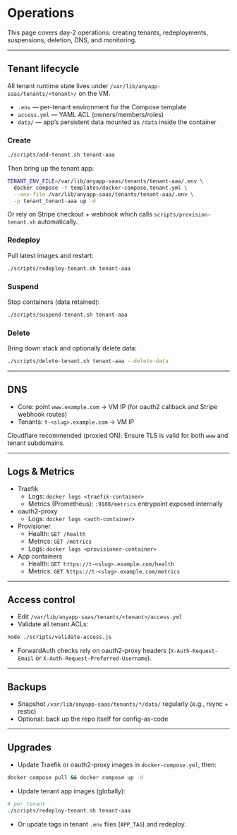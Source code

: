 # Operations

This page covers day-2 operations: creating tenants, redeployments, suspensions, deletion, DNS, and monitoring.

---

## Tenant lifecycle

All tenant runtime state lives under `/var/lib/anyapp-saas/tenants/<tenant>/` on the VM.

- `.env` — per-tenant environment for the Compose template
- `access.yml` — YAML ACL (owners/members/roles)
- `data/` — app’s persistent data mounted as `/data` inside the container

### Create

```bash
./scripts/add-tenant.sh tenant-aaa
```

Then bring up the tenant app:

```bash
TENANT_ENV_FILE=/var/lib/anyapp-saas/tenants/tenant-aaa/.env \
  docker compose -f templates/docker-compose.tenant.yml \
  --env-file /var/lib/anyapp-saas/tenants/tenant-aaa/.env \
  -p tenant_tenant-aaa up -d
```

Or rely on Stripe checkout + webhook which calls `scripts/provision-tenant.sh` automatically.

### Redeploy

Pull latest images and restart:

```bash
./scripts/redeploy-tenant.sh tenant-aaa
```

### Suspend

Stop containers (data retained):

```bash
./scripts/suspend-tenant.sh tenant-aaa
```

### Delete

Bring down stack and optionally delete data:

```bash
./scripts/delete-tenant.sh tenant-aaa --delete-data
```

---

## DNS

- Core: point `www.example.com` → VM IP (for oauth2 callback and Stripe webhook routes)
- Tenants: `t-<slug>.example.com` → VM IP

Cloudflare recommended (proxied ON). Ensure TLS is valid for both `www` and tenant subdomains.

---

## Logs & Metrics

- Traefik
  - Logs: `docker logs <traefik-container>`
  - Metrics (Prometheus): `:9100/metrics` entrypoint exposed internally
- oauth2-proxy
  - Logs: `docker logs <auth-container>`
- Provisioner
  - Health: `GET /health`
  - Metrics: `GET /metrics`
  - Logs: `docker logs <provisioner-container>`
- App containers
  - Health: `GET https://t-<slug>.example.com/health`
  - Metrics: `GET https://t-<slug>.example.com/metrics`

---

## Access control

- Edit `/var/lib/anyapp-saas/tenants/<tenant>/access.yml`
- Validate all tenant ACLs:

```bash
node ./scripts/validate-access.js
```

- ForwardAuth checks rely on oauth2-proxy headers (`X-Auth-Request-Email` or `X-Auth-Request-Preferred-Username`).

---

## Backups

- Snapshot `/var/lib/anyapp-saas/tenants/*/data/` regularly (e.g., rsync + restic)
- Optional: back up the repo itself for config-as-code

---

## Upgrades

- Update Traefik or oauth2-proxy images in `docker-compose.yml`, then:

```bash
docker compose pull && docker compose up -d
```

- Update tenant app images (globally):

```bash
# per tenant
./scripts/redeploy-tenant.sh tenant-aaa
```

- Or update tags in tenant `.env` files (`APP_TAG`) and redeploy.
